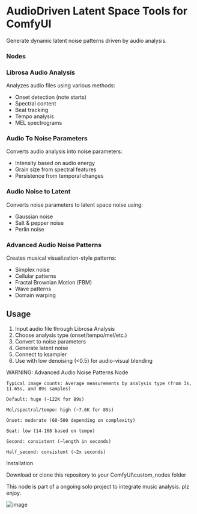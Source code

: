 # AudioDriven Latent Space Tools for ComfyUI

Generate dynamic latent noise patterns driven by audio analysis.

### Nodes

### Librosa Audio Analysis
Analyzes audio files using various methods:
- Onset detection (note starts)
- Spectral content
- Beat tracking
- Tempo analysis
- MEL spectrograms

### Audio To Noise Parameters
Converts audio analysis into noise parameters:
- Intensity based on audio energy
- Grain size from spectral features
- Persistence from temporal changes

### Audio Noise to Latent
Converts noise parameters to latent space noise using:
- Gaussian noise
- Salt & pepper noise
- Perlin noise

### Advanced Audio Noise Patterns
Creates musical visualization-style patterns:
- Simplex noise
- Cellular patterns
- Fractal Brownian Motion (FBM)
- Wave patterns
- Domain warping

## Usage

1. Input audio file through Librosa Analysis
2. Choose analysis type (onset/tempo/mel/etc.)
3. Convert to noise parameters
4. Generate latent noise
5. Connect to ksampler
6. Use with low denoising (<0.5) for audio-visual blending

WARNING: Advanced Audio Noise Patterns Node
    
    Typical image counts: Average measurements by analysis type (from 3s, 11.65s, and 89s samples)

    Default: huge (~122K for 89s)
    
    Mel/spectral/tempo: high (~7.6K for 89s)

    Onset: moderate (60-500 depending on complexity) 

    Beat: low (14-168 based on tempo) 

    Second: consistent (~length in seconds) 

    Half_second: consistent (~2x seconds) 

        
Installation

Download or clone this repository to your ComfyUI\custom_nodes folder


This node is part of a ongoing solo project to integrate music analysis. plz enjoy.

![image](https://github.com/user-attachments/assets/b5080a53-398b-48c2-bdac-4e8e6890e1f5)

